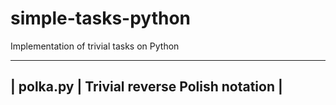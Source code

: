 # simple-tasks-python
Implementation of trivial tasks on Python

--------------------------------------------------------
| polka.py          |  Trivial reverse Polish notation  |
--------------------------------------------------------
